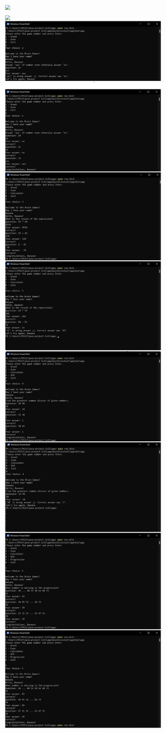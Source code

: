 <a href="https://codeclimate.com/github/winone6666/java-project-lvl1/maintainability"><img src="https://api.codeclimate.com/v1/badges/bebb889df0bee4ef10f7/maintainability" /></a>

<a href="https://codeclimate.com/github/winone6666/java-project-lvl1/test_coverage"><img src="https://api.codeclimate.com/v1/badges/bebb889df0bee4ef10f7/test_coverage"/></a>
![img.png](img.png)
![img_1.png](img_1.png)
![img_2.png](img_2.png)
![img_3.png](img_3.png)
![img_4.png](img_4.png)
![img_5.png](img_5.png)
![img_6.png](img_6.png)
![img_7.png](img_7.png)
